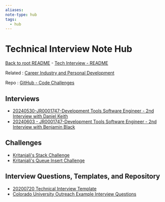 ```yaml
---
aliases:
note-type: hub
tags:
  - hub
---
```


# Technical Interview Note Hub

[Back to root README](../README.md) - [Tech Interview - README](./README.md)

Related : [Career Industry and Personal Development](../4-hub-notes-🚉/Career%20Industry%20and%20Personal%20Development.md)

Repo : [GitHub - Code Challenges](https://github.com/matt2ology/technical-notes-code-challenges)

## Interviews

- [20240530-JR0001747-Development Tools Software Engineer - 2nd Interview with Daniel Keith](20240530-JR0001747-Development%20Tools%20Software%20Engineer%20-%202nd%20Interview%20with%20Daniel%20Keith.md)
- [20240603 - JR0001747-Development Tools Software Engineer - 2nd Interview with Benjamin Black](20240603%20-%20JR0001747-Development%20Tools%20Software%20Engineer%20-%202nd%20Interview%20with%20Benjamin%20Black.md)

## Challenges

- [Kritanjali's Stack Challenge](Kritanjali's%20Stack%20Challenge.md)
- [Kritanjali's Queue Insert Challenge](Kritanjali's%20Queue%20Insert%20Challenge.md)

## Interview Questions, Templates, and Repository

- [20200720 Technical Interview Template](Interview%20Questions%20Templates%20and%20Repository/20200720%20Technical%20Interview%20Template.md)
- [Colorado University Outreach Example Interview Questions](Interview%20Questions%20Templates%20and%20Repository/Colorado%20University%20Outreach%20Example%20Interview%20Questions.md)
